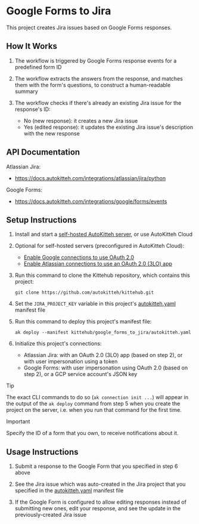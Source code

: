 # Google Forms to Jira

This project creates Jira issues based on Google Forms responses.

## How It Works

1. The workflow is triggered by Google Forms response events for a predefined
   form ID

2. The workflow extracts the answers from the response, and matches them with
   the form's questions, to construct a human-readable summary

3. The workflow checks if there's already an existing Jira issue for the
   response's ID:

   - No (new response): it creates a new Jira issue
   - Yes (edited response): it updates the existing Jira issue's description
     with the new response

## API Documentation

Atlassian Jira:

- https://docs.autokitteh.com/integrations/atlassian/jira/python

Google Forms:

- https://docs.autokitteh.com/integrations/google/forms/events

## Setup Instructions

1. Install and start a
   [self-hosted AutoKitteh server](https://docs.autokitteh.com/get_started/quickstart),
   or use AutoKitteh Cloud

2. Optional for self-hosted servers (preconfigured in AutoKitteh Cloud):

   - [Enable Google connections to use OAuth 2.0](https://docs.autokitteh.com/integrations/google/config)
   - [Enable Atlassian connections to use an OAuth 2.0 (3LO) app](https://docs.autokitteh.com/integrations/atlassian/config)

3. Run this command to clone the Kittehub repository, which contains this
   project:

   ```shell
   git clone https://github.com/autokitteh/kittehub.git
   ```

4. Set the `JIRA_PROJECT_KEY` variable in this project's
   [autokitteh.yaml](./autokitteh.yaml) manifest file

5. Run this command to deploy this project's manifest file:

   ```shell
   ak deploy --manifest kittehub/google_forms_to_jira/autokitteh.yaml
   ```

6. Initialize this project's connections:

   - Atlassian Jira: with an OAuth 2.0 (3LO) app (based on step 2), or with
     user impersonation using a token
   - Google Forms: with user impersonation using OAuth 2.0 (based on step 2),
     or a GCP service account's JSON key

> [!TIP]
> The exact CLI commands to do so (`ak connection init ...`) will appear in
> the output of the `ak deploy` command from step 5 when you create the
> project on the server, i.e. when you run that command for the first time.

> [!IMPORTANT]
> Specify the ID of a form that you own, to receive notifications about it.

## Usage Instructions

1. Submit a response to the Google Form that you specified in step 6 above

2. See the Jira issue which was auto-created in the Jira project that you
   specified in the [autokitteh.yaml](./autokitteh.yaml) manifest file

3. If the Google Form is configured to allow editing responses instead of
   submitting new ones, edit your response, and see the update in the
   previously-created Jira issue
